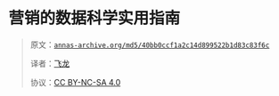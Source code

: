 # 营销的数据科学实用指南

> 原文：[`annas-archive.org/md5/40bb0ccf1a2c14d899522b1d83c83f6c`](https://annas-archive.org/md5/40bb0ccf1a2c14d899522b1d83c83f6c)
> 
> 译者：[飞龙](https://github.com/wizardforcel)
> 
> 协议：[CC BY-NC-SA 4.0](http://creativecommons.org/licenses/by-nc-sa/4.0/)